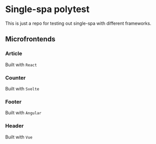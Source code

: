 # Single-spa polytest

This is just a repo for testing out single-spa with different frameworks.

## Microfrontends
### Article
Built with `React`
### Counter
Built with `Svelte`
### Footer
Built with `Angular`
### Header
Built with `Vue`